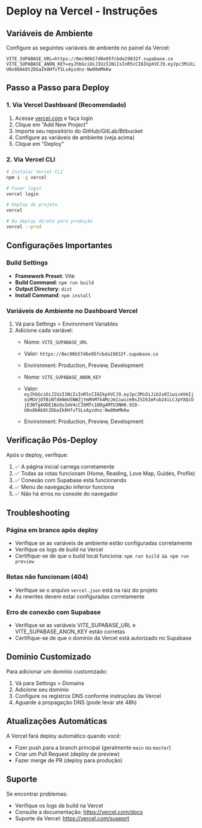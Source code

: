 # Deploy na Vercel - Instruções

## Variáveis de Ambiente

Configure as seguintes variáveis de ambiente no painel da Vercel:

```
VITE_SUPABASE_URL=https://0ec90b57d6e95fcbda19832f.supabase.co
VITE_SUPABASE_ANON_KEY=eyJhbGciOiJIUzI1NiIsInR5cCI6IkpXVCJ9.eyJpc3MiOiJib2x0IiwicmVmIjoiMGVjOTBiNTdkNmU5NWZjYmRhMTk4MzJmIiwicm9sZSI6ImFub24iLCJpYXQiOjE3NTg4ODE1NzQsImV4cCI6MTc1ODg4MTU3NH0.9I8-U0x86Ak8t2DGaIk0HfvTSLsAyzdnz-Nw00mMkKw
```

## Passo a Passo para Deploy

### 1. Via Vercel Dashboard (Recomendado)

1. Acesse [vercel.com](https://vercel.com) e faça login
2. Clique em "Add New Project"
3. Importe seu repositório do GitHub/GitLab/Bitbucket
4. Configure as variáveis de ambiente (veja acima)
5. Clique em "Deploy"

### 2. Via Vercel CLI

```bash
# Instalar Vercel CLI
npm i -g vercel

# Fazer login
vercel login

# Deploy do projeto
vercel

# Ou deploy direto para produção
vercel --prod
```

## Configurações Importantes

### Build Settings
- **Framework Preset**: Vite
- **Build Command**: `npm run build`
- **Output Directory**: `dist`
- **Install Command**: `npm install`

### Variáveis de Ambiente no Dashboard Vercel

1. Vá para Settings > Environment Variables
2. Adicione cada variável:
   - Nome: `VITE_SUPABASE_URL`
   - Valor: `https://0ec90b57d6e95fcbda19832f.supabase.co`
   - Environment: Production, Preview, Development

   - Nome: `VITE_SUPABASE_ANON_KEY`
   - Valor: `eyJhbGciOiJIUzI1NiIsInR5cCI6IkpXVCJ9.eyJpc3MiOiJib2x0IiwicmVmIjoiMGVjOTBiNTdkNmU5NWZjYmRhMTk4MzJmIiwicm9sZSI6ImFub24iLCJpYXQiOjE3NTg4ODE1NzQsImV4cCI6MTc1ODg4MTU3NH0.9I8-U0x86Ak8t2DGaIk0HfvTSLsAyzdnz-Nw00mMkKw`
   - Environment: Production, Preview, Development

## Verificação Pós-Deploy

Após o deploy, verifique:

1. ✅ A página inicial carrega corretamente
2. ✅ Todas as rotas funcionam (Home, Reading, Love Map, Guides, Profile)
3. ✅ Conexão com Supabase está funcionando
4. ✅ Menu de navegação inferior funciona
5. ✅ Não há erros no console do navegador

## Troubleshooting

### Página em branco após deploy
- Verifique se as variáveis de ambiente estão configuradas corretamente
- Verifique os logs de build na Vercel
- Certifique-se de que o build local funciona: `npm run build && npm run preview`

### Rotas não funcionam (404)
- Verifique se o arquivo `vercel.json` está na raiz do projeto
- As rewrites devem estar configuradas corretamente

### Erro de conexão com Supabase
- Verifique se as variáveis VITE_SUPABASE_URL e VITE_SUPABASE_ANON_KEY estão corretas
- Certifique-se de que o domínio da Vercel está autorizado no Supabase

## Domínio Customizado

Para adicionar um domínio customizado:

1. Vá para Settings > Domains
2. Adicione seu domínio
3. Configure os registros DNS conforme instruções da Vercel
4. Aguarde a propagação DNS (pode levar até 48h)

## Atualizações Automáticas

A Vercel fará deploy automático quando você:
- Fizer push para a branch principal (geralmente `main` ou `master`)
- Criar um Pull Request (deploy de preview)
- Fazer merge de PR (deploy para produção)

## Suporte

Se encontrar problemas:
- Verifique os logs de build na Vercel
- Consulte a documentação: https://vercel.com/docs
- Suporte da Vercel: https://vercel.com/support
